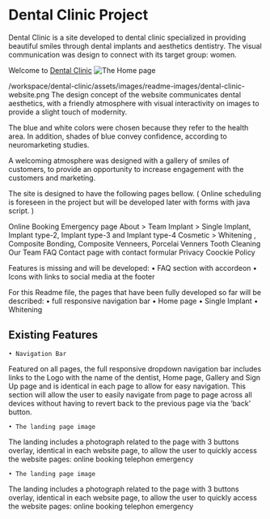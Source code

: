 # Dental Clinic Project

Dental Clinic is a site developed to dental clinic specialized in providing beautiful smiles through  dental implants and aesthetics dentistry. The visual communication was design to connect with its target group: women.

Welcome to [Dental Clinic](https://8000-cintiamar-dentalclinic-8kldm1vidak.ws-eu67.gitpod.io/)
![The Home page](/workspace/dental-clinic/assets/images/readme-images/dental-clinic-website.png)

/workspace/dental-clinic/assets/images/readme-images/dental-clinic-website.png
The  design concept of the website communicates dental aesthetics, with a  friendly atmosphere with visual interactivity on images to provide a slight touch of modernity.

The blue and white colors were chosen because they refer to the health area. In addition, shades of blue convey confidence, according to neuromarketing studies.

A welcoming atmosphere was designed with a gallery of smiles of customers, to provide an opportunity to increase engagement with the customers and marketing.

The site is designed to have the following pages bellow.
( Online scheduling is foreseen in the project but will be developed later with forms with java script. )

Online Booking
Emergency page
About > Team
Implant > Single Implant, Implant type-2, Implant type-3 and Implant type-4
Cosmetic > Whitening , Composite Bonding, Composite Venneers, Porcelai Venners
Tooth Cleaning
Our Team
FAQ
Contact page with contact formular
Privacy
Coockie Policy


Features is missing and will be developed:
    • FAQ section with accordeon
    • Icons with links to social media at the footer

For this Readme file, the pages that have been fully developed so far will be described:
    • full responsive navigation bar
    • Home page
    • Single Implant
    • Whitening

## Existing Features

    • Navigation Bar
Featured on all  pages, the full responsive dropdown navigation bar includes links to the Logo with the name of the dentist, Home page, Gallery and Sign Up page and is identical in each page to allow for easy navigation.
This section will allow the user to easily navigate from page to page across all devices without having to revert back to the previous page via the ‘back’ button.

    • The landing page image

The landing includes a photograph  related to the page  with 3 buttons overlay, identical in each website page, to allow the user to quickly access the  website pages:
online booking
telephon
emergency

    • The landing page image

The landing includes a photograph  related to the page  with 3 buttons overlay, identical in each website page, to allow the user to quickly access the  website pages:
online booking
telephon
emergency
